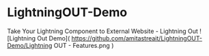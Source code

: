 # LightningOUT-Demo
Take Your Lightning Component to External Website - Lightning Out
![Lightning Out Demo]( https://github.com/amitastreait/LightningOUT-Demo/Lightning OUT - Features.png )
